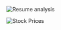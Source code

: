 



![Resume analysis](https://github.com/ibezawith/Profile/assets/135276938/8dc27928-de8b-4b14-8082-9b5c5177e8d4)





![Stock Prices](https://github.com/ibezawith/Portfolio/assets/135276938/0329b864-d3dc-42a7-9ebb-3200bb622879)
